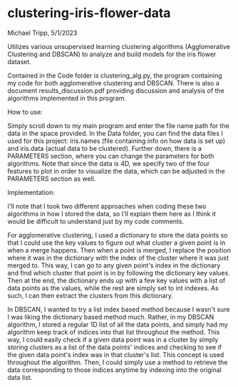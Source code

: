 # clustering-iris-flower-data
Michael Tripp,
5/1/2023

Utilizes various unsupervised learning clustering algorithms (Agglomerative Clustering and DBSCAN) to analyze and build models for the iris flower dataset.

Contained in the Code folder is clustering_alg.py, the program containing
my code for both agglomerative clustering and DBSCAN. There is also
a document results_discussion.pdf providing discussion and analysis of 
the algorithms implemented in this program. 

How to use: 

Simply scroll down to my main program and enter the file
name path for the data in the space provided. In the Data folder, 
you can find the data files I used for this project: iris.names 
(file containing info on how data is set up) and iris.data 
(actual data to be clustered). Further down, there is a
PARAMETERS section, where you can change the parameters for both
algorithms. Note that since the data is 4D, we specify two of the four
features to plot in order to visualize the data, which can be adjusted
in the PARAMETERS section as well.

Implementation: 

I'll note that I took two different approaches when coding these 
two algorithms in how I stored the data, so I'll explain them here 
as I think it would be difficult to understand just by my code comments. 

For agglomerative clustering, I used a dictionary to store the data 
points so that I could use the key values to figure out what cluster 
a given point is in when a merge happens. Then when a point is merged, 
I replace the position where it was in the dictionary with the index of
the cluster where it was just merged to. This way, I can go to any 
given point's index in the dictionary and find which cluster that point
is in by following the dictionary key values. Then at the end, the
dictionary ends up with a few key values with a list of data points
as the values, while the rest are simply set to int indexes. As such,
I can then extract the clusters from this dictionary.

In DBSCAN, I wanted to try a list index based method because I wasn't
sure I was liking the dictionary based method much. Rather, in my DBSCAN
algorithm, I stored a regular 1D list of all the data points, and simply
had my algorithm keep track of indices into that list throughout the
method. This way, I could easily check if a given data point was in a cluster
by simply storing clusters as a list of the data points' indices and checking
to see if the given data point's index was in that cluster's list. This concept
is used throughout the algorithm. Then, I could simply use a method to retrieve
the data corresponding to those indices anytime by indexing into the original
data list.
